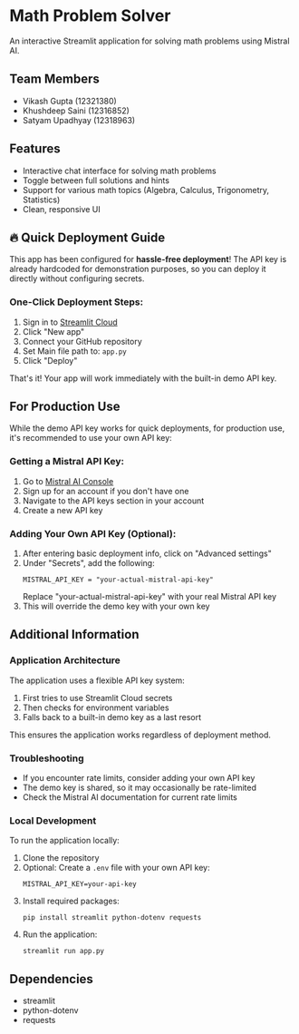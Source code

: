 # Math Problem Solver

An interactive Streamlit application for solving math problems using Mistral AI.

## Team Members
- Vikash Gupta (12321380)
- Khushdeep Saini (12316852)
- Satyam Upadhyay (12318963)

## Features
- Interactive chat interface for solving math problems
- Toggle between full solutions and hints
- Support for various math topics (Algebra, Calculus, Trigonometry, Statistics)
- Clean, responsive UI

## 🔥 Quick Deployment Guide
This app has been configured for **hassle-free deployment**! The API key is already hardcoded for demonstration purposes, so you can deploy it directly without configuring secrets.

### One-Click Deployment Steps:
1. Sign in to [Streamlit Cloud](https://streamlit.io/cloud)
2. Click "New app"
3. Connect your GitHub repository
4. Set Main file path to: `app.py`
5. Click "Deploy"

That's it! Your app will work immediately with the built-in demo API key.

## For Production Use
While the demo API key works for quick deployments, for production use, it's recommended to use your own API key:

### Getting a Mistral API Key:
1. Go to [Mistral AI Console](https://console.mistral.ai/)
2. Sign up for an account if you don't have one
3. Navigate to the API keys section in your account
4. Create a new API key

### Adding Your Own API Key (Optional):
1. After entering basic deployment info, click on "Advanced settings"
2. Under "Secrets", add the following:
   ```
   MISTRAL_API_KEY = "your-actual-mistral-api-key"
   ```
   Replace "your-actual-mistral-api-key" with your real Mistral API key
3. This will override the demo key with your own key

## Additional Information

### Application Architecture
The application uses a flexible API key system:
1. First tries to use Streamlit Cloud secrets
2. Then checks for environment variables
3. Falls back to a built-in demo key as a last resort

This ensures the application works regardless of deployment method.

### Troubleshooting
- If you encounter rate limits, consider adding your own API key
- The demo key is shared, so it may occasionally be rate-limited
- Check the Mistral AI documentation for current rate limits

### Local Development
To run the application locally:
1. Clone the repository
2. Optional: Create a `.env` file with your own API key:
   ```
   MISTRAL_API_KEY=your-api-key
   ```
3. Install required packages:
   ```
   pip install streamlit python-dotenv requests
   ```
4. Run the application:
   ```
   streamlit run app.py
   ```

## Dependencies
- streamlit
- python-dotenv
- requests